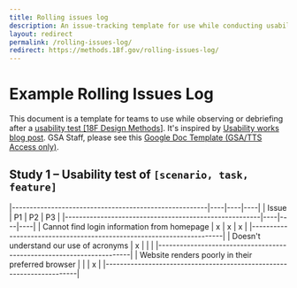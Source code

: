 ```yaml
---
title: Rolling issues log
description: An issue-tracking template for use while conducting usability testing
layout: redirect
permalink: /rolling-issues-log/
redirect: https://methods.18f.gov/rolling-issues-log/
---
```


<style type="text/css" media="print">
@page {
  margin: 1in;
}
</style>

# Example Rolling Issues Log

This document is a template for teams to use while observing or debriefing after a [usability test [18F Design Methods]](https://methods.18f.gov/usability-testing). It's inspired by [Usability works blog post](https://usabilityworks.com/consensus-on-observations-in-real-time-keeping-a-rolling-list-of-issues/). GSA Staff, please see this [Google Doc Template (GSA/TTS Access only)](https://docs.google.com/spreadsheets/d/1QQIXrvNR4kCUb7xwE0r4mqSNXok2A8ynksA5Bo7Za3E/edit#).


## Study 1 – Usability test of `[scenario, task, feature]`

|-------------------------------------------------------|----|----|----|
| Issue	                                                | P1 | P2 | P3 |
|-------------------------------------------------------|----|----|----|
| Cannot find login information from homepage           | x  | x  | x  |
|----------------------------------------------------------------------|
| Doesn't understand our use of acronyms                | x  |    |    |
|----------------------------------------------------------------------|
| Website renders poorly in their preferred browser     |    |    | x  |
|----------------------------------------------------------------------|
